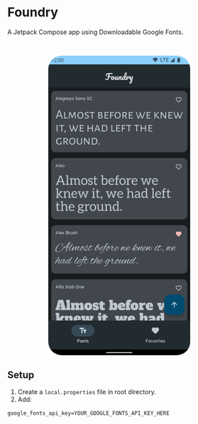 # Foundry

A Jetpack Compose app using Downloadable Google Fonts.

</br>
<p align="center">
<img width=320 src="./screenshots/home.png" />
</p>

## Setup

1. Create a `local.properties` file in root directory.
2. Add:

```
google_fonts_api_key=YOUR_GOOGLE_FONTS_API_KEY_HERE
```
